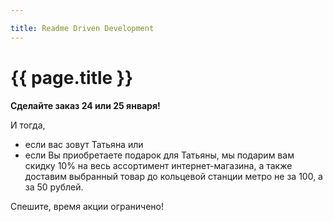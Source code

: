 ```yaml
---

title: Readme Driven Development
---
```


{{ page.title }}
================

**Сделайте заказ 24 или 25 января!**

И тогда,
* если вас зовут Татьяна или
* если Вы приобретаете подарок для Татьяны,
мы подарим вам скидку 10% на весь ассортимент интернет-магазина, а также доставим выбранный товар до кольцевой станции метро не за 100, а за 50 рублей.
 
Спешите, время акции ограничено!
